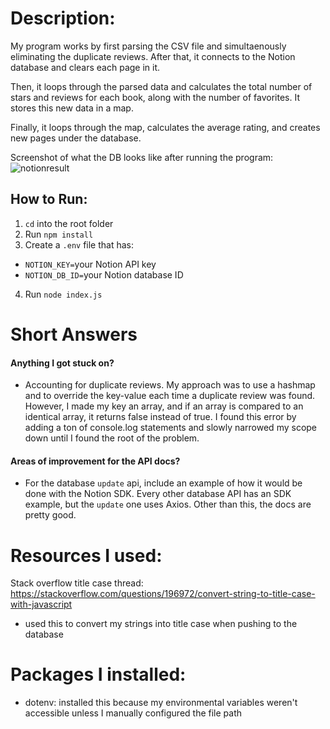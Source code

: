 # Description:

My program works by first parsing the CSV file and simultaenously eliminating the duplicate reviews. After that, it connects to the Notion database and clears each page in it.

Then, it loops through the parsed data and calculates the total number of stars and reviews for each book, along with the number of favorites. It stores this new data in a map.

Finally, it loops through the map, calculates the average rating, and creates new pages under the database.

Screenshot of what the DB looks like after running the program:
![notionresult](https://github.com/aaron3alexander/notion-takehome/assets/85078021/1f2229d3-dce0-4185-a26e-7acc2297420e)

## How to Run:

1.  `cd` into the root folder
2.  Run `npm install`
3.  Create a `.env` file that has:

- `NOTION_KEY=`your Notion API key
- `NOTION_DB_ID=`your Notion database ID

4. Run `node index.js`

# Short Answers

#### Anything I got stuck on?

- Accounting for duplicate reviews. My approach was to use a hashmap and to override the key-value each time a duplicate review was found. However, I made my key an array, and if an array is compared to an identical array, it returns false instead of true. I found this error by adding a ton of console.log statements and slowly narrowed my scope down until I found the root of the problem.

#### Areas of improvement for the API docs?

- For the database `update` api, include an example of how it would be done with the Notion SDK. Every other database API has an SDK example, but the `update` one uses Axios. Other than this, the docs are pretty good.

# Resources I used:

Stack overflow title case thread: https://stackoverflow.com/questions/196972/convert-string-to-title-case-with-javascript

- used this to convert my strings into title case when pushing to the database

# Packages I installed:

- dotenv: installed this because my environmental variables weren't accessible unless I manually configured the file path
